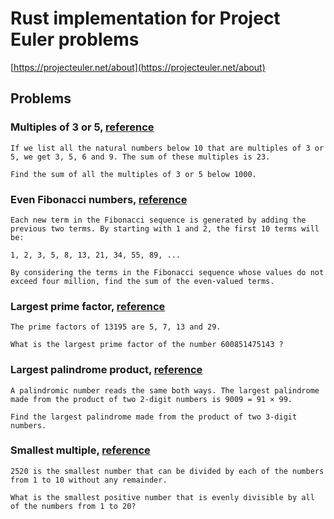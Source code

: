 # Rust implementation for Project Euler problems

[https://projecteuler.net/about](https://projecteuler.net/about)


## Problems 

### Multiples of 3 or 5, [reference](https://projecteuler.net/problem=1)
```
If we list all the natural numbers below 10 that are multiples of 3 or 5, we get 3, 5, 6 and 9. The sum of these multiples is 23.

Find the sum of all the multiples of 3 or 5 below 1000.
```
### Even Fibonacci numbers, [reference](https://projecteuler.net/problem=2)
```
Each new term in the Fibonacci sequence is generated by adding the previous two terms. By starting with 1 and 2, the first 10 terms will be:

1, 2, 3, 5, 8, 13, 21, 34, 55, 89, ...

By considering the terms in the Fibonacci sequence whose values do not exceed four million, find the sum of the even-valued terms.

```
### Largest prime factor, [reference](https://projecteuler.net/problem=3)
```
The prime factors of 13195 are 5, 7, 13 and 29.

What is the largest prime factor of the number 600851475143 ?
```

### Largest palindrome product, [reference](https://projecteuler.net/problem=4)

```
A palindromic number reads the same both ways. The largest palindrome made from the product of two 2-digit numbers is 9009 = 91 × 99.

Find the largest palindrome made from the product of two 3-digit numbers.
```

### Smallest multiple, [reference](https://projecteuler.net/problem=5)

```
2520 is the smallest number that can be divided by each of the numbers from 1 to 10 without any remainder.

What is the smallest positive number that is evenly divisible by all of the numbers from 1 to 20?
```
